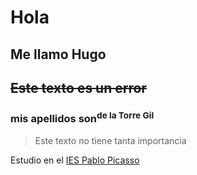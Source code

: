 # Hola
## **Me llamo Hugo**
## ~~Este texto es un error~~
### mis apellidos son<sup>de la Torre Gil</sup>

> Este texto no tiene tanta importancia

Estudio en el [IES Pablo Picasso](https://fpiespablopicasso.es/)

